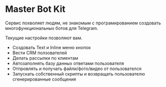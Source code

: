 Master Bot Kit
==============




Сервис похволяет людям, не знакомым с програмированием создовать многофункциональных ботов для Telegram.

Текущие настройки позволяют вам.
 * Создовать Text и Inline меню кнопок
 * Вести CRM ползователей
 * Делать рассылки по клиентам
 * Автозаполнять базу данных ответами пользователя
 * Отпровлять и получать файли/фото/видео от пользователся
 * Запускать собственный скрипты и возвращать пользователю сгенерированные сообщения
 
  